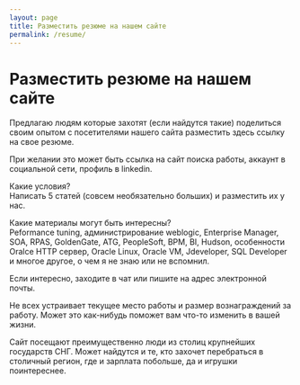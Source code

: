 ```yaml
---
layout: page
title: Разместить резюме на нашем сайте
permalink: /resume/
---
```


# Разместить резюме на нашем сайте

Предлагаю людям которые захотят (если найдутся такие) поделиться своим опытом с посетителями нашего сайта разместить здесь ссылку на свое резюме.

При желании это может быть ссылка на сайт поиска работы, аккаунт в социальной сети, профиль в linkedin.

Какие условия?  
Написать 5 статей (совсем необязательно больших) и разместить их у нас.

Какие материалы могут быть интересны?  
Peformance tuning, администрирование weblogic, Enterprise Manager, SOA, RPAS, GoldenGate, ATG, PeopleSoft, BPM, BI, Hudson,  особенности Oralce HTTP сервер, Oracle Linux, Oracle VM, Jdeveloper, SQL Developer и многое другое, о чем я не знаю или не вспомнил.

Если интересно, заходите в чат или пишите на адрес электронной почты.

Не всех устраивает текущее место работы и размер вознаграждений за работу. Может это как-нибудь поможет вам что-то изменить в вашей жизни.

Сайт посещают преимущественно люди из столиц крупнейших государств СНГ. Может найдутся и те, кто захочет перебраться в столичный регион, где и зарплата побольше, да и игрушки поинтереснее.
